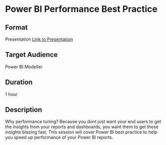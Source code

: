 # Power BI Performance Best Practice


## Format

Presentation [Link to Presentation](https://github.com/lipinght/PBIHackathon/blob/main/PerformanceBestPractice/Presentation/Power%20BI%20Best%20Practices.pptx)


## Target Audience

Power BI Modeller

## Duration

1 hour 

## Description

Why performance tuning? Because you dont just want your end users to get the insights from your reports and dashboards, you want them to get these insights blazing fast. This session will cover Power BI best practice to help you speed up performance of your Power BI reports.

 
